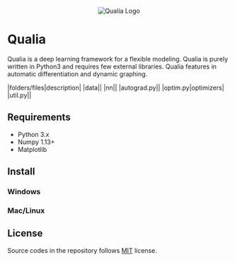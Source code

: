 <p align="center">
  <img src="https://kashu.ml/wp-content/uploads/2018/08/qualia-1-700x379.png?raw=true" alt="Qualia Logo"/>
</p>

# Qualia
Qualia is a deep learning framework for a flexible modeling. Qualia is purely written in Python3 and requires few external libraries. Qualia features in automatic differentiation and dynamic graphing.

|folders/files|description|
|data||
|nn||
|autograd.py||
|optim.py|optimizers|
|util.py||

## Requirements

* Python 3.x
* Numpy 1.13+
* Matplotlib 

## Install

### Windows

### Mac/Linux

## License

Source codes in the repository follows [MIT](http://www.opensource.org/licenses/MIT) license.
